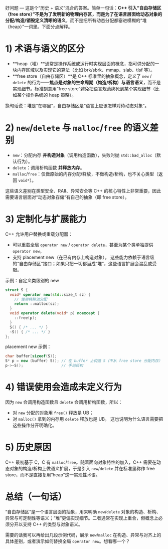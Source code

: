 好问题 — 这是个“历史 + 语义”混合的答案。简单一句话：**C++ 引入“自由存储区（free store）”不是为了发明新的物理内存区，而是为了在语言层面给动态对象的分配/构造/销毁定义清晰的语义**，而不是把所有动态分配都塞进模糊的“堆（heap）”一词里。下面分点解释。

# 1) 术语与语义的区分

* \*\*heap（堆）\*\*通常是操作系统或运行时实现层面的概念，指可供分配的一块内存区域以及实现它的算法（比如 brk/sbrk、mmap、slab、tlsf 等）。
* \*\*free store（自由存储区）\*\*是 C++ 标准里的抽象概念，定义了 `new` / `delete` 的行为——**焦点是对象的生命周期（构造/析构）与语言语义**，而不是实现细节。标准刻意用“free store”避免把语言规范绑死到某个实现细节（比如某个操作系统的 heap 策略）。

换句话说：堆是“在哪里”，自由存储区是“语言上应该怎样对待动态对象”。

# 2) `new`/`delete` 与 `malloc`/`free` 的语义差别

* `new`：分配内存 **并构造对象**（调用构造函数），失败时抛 `std::bad_alloc`（默认行为）。
* `delete`：调用析构函数 **并释放内存**。
* `malloc`/`free`：仅做原始的内存分配/释放，不做构造/析构，也不关心类型（返回 `void*`）。

这些语义差别在类型安全、RAII、异常安全等 C++ 的核心特性上非常重要，因此需要语言层面对“动态对象存储”有自己的抽象（即 free store）。

# 3) 定制化与扩展能力

C++ 允许用户替换或重载分配器：

* 可以重载全局 `operator new` / `operator delete`，甚至为某个类单独提供 `operator new`。
* 支持 placement new（在已有内存上构造对象）。
  这些能力依赖于语言级的“自由存储区”接口；如果只把一切都当成“堆”，这些语言扩展会混乱或受限。

示例：自定义类级别的 new

```cpp
struct S {
  void* operator new(std::size_t sz) {
    // 使用特殊池分配
    return ::malloc(sz);
  }
  void operator delete(void* p) noexcept {
    ::free(p);
  }
  S() { /* ... */ }
  ~S() { /* ... */ }
};
```

placement new 示例：

```cpp
char buffer[sizeof(S)];
S* p = new (buffer) S(); // 在 buffer 上构造 S（不从 free store 分配内存）
p->~S();                 // 手动析构
```

# 4) 错误使用会造成未定义行为

因为 `new` 会调用构造函数且 `delete` 会调用析构函数，所以：

* 对 `new` 分配的对象用 `free()` 释放是 UB；
* 对 `malloc()` 拿到的内存用 `delete` 释放也是 UB。
  这也说明为什么语言需要把这些操作分开明确化。

# 5) 历史原因

C++ 最初基于 C，C 有 `malloc`/`free`。随着面向对象特性的加入，C++ 需要在动态对象的构造/析构上做语义扩展，于是引入 `new`/`delete` 并在标准里称作 free store，而不是直接复用“heap”这一实现性术语。

# 总结（一句话）

“自由存储区”是一个语言层面的抽象，用来明确 `new`/`delete` 对象的构造、析构、异常与可定制性等语义；“堆”更偏实现细节。二者通常在实现上重合，但概念上必须分开以支持 C++ 的类型与对象语义。

需要的话我可以再给出几段示例代码，展示 `new`/`malloc` 在构造、异常与对齐上的具体差别，或者演示如何替换全局 `operator new`。想看哪一个？
